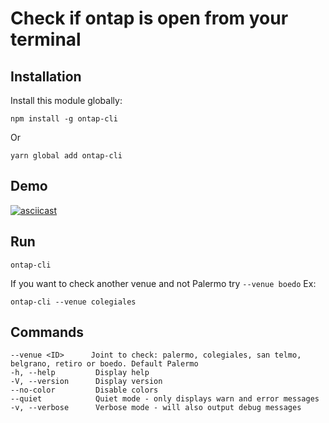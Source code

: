 # Check if ontap is open from your terminal


## Installation

Install this module globally:

```
npm install -g ontap-cli
```

Or

```
yarn global add ontap-cli
```

## Demo 

[![asciicast](https://asciinema.org/a/dBgFreIv8m5qaniIftFnuYeR4.png)](https://asciinema.org/a/dBgFreIv8m5qaniIftFnuYeR4)

## Run

```
ontap-cli
```

If you want to check another venue and not Palermo try `--venue boedo` Ex:

```
ontap-cli --venue colegiales
```

## Commands


```
--venue <ID>      Joint to check: palermo, colegiales, san telmo, belgrano, retiro or boedo. Default Palermo
-h, --help         Display help
-V, --version      Display version
--no-color         Disable colors
--quiet            Quiet mode - only displays warn and error messages
-v, --verbose      Verbose mode - will also output debug messages
```
